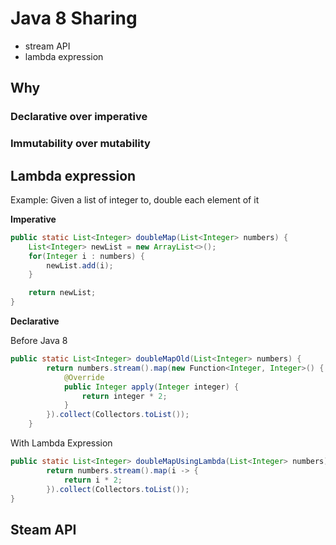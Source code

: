 # Java 8 Sharing

* stream API
* lambda expression

## Why

### Declarative over imperative
### Immutability over mutability

## Lambda expression

Example: Given a list of integer to, double each element of it

**Imperative**
```java
public static List<Integer> doubleMap(List<Integer> numbers) {
    List<Integer> newList = new ArrayList<>();
    for(Integer i : numbers) {
        newList.add(i);
    }

    return newList;
}
```

**Declarative**

Before Java 8
```java
public static List<Integer> doubleMapOld(List<Integer> numbers) {
        return numbers.stream().map(new Function<Integer, Integer>() {
            @Override
            public Integer apply(Integer integer) {
                return integer * 2;
            }
        }).collect(Collectors.toList());
    }
```

With Lambda Expression
```java
public static List<Integer> doubleMapUsingLambda(List<Integer> numbers) {
        return numbers.stream().map(i -> {
            return i * 2;
        }).collect(Collectors.toList());
}
```



## Steam API


